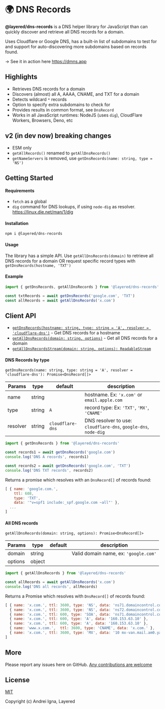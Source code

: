 # 🌍 DNS Records

**@layered/dns-records** is a DNS helper library for JavaScript than can quickly discover and retrieve all DNS records for a domain.

Uses Cloudflare or Google DNS, has a built-in list of subdomains to test for and support for auto-discovering more subdomains based on records found.

→ See it in action here https://dmns.app

## Highlights
* Retrieves DNS records for a domain
* Discovers (almost) all A, AAAA, CNAME, and TXT for a domain
* Detects wildcard `*` records
* Option to specify extra subdomains to check for
* Provides results in common format, see `DnsRecord`
* Works in all JavaScript runtimes: NodeJS (uses `dig`), CloudFlare Workers, Browsers, Deno, etc

## v2 (in dev now) breaking changes
- ESM only
- `getAllRecords()` renamed to `getAllDnsRecords()`
- `getNameServers` is removed, use `getDnsRecords(name: string, type = 'NS')`

## Getting Started

#### Requirements

- `fetch` as a global
- `dig` command for DNS lookups, if using `node-dig` as resolver. https://linux.die.net/man/1/dig

#### Installation

```npm i @layered/dns-records```

#### Usage
The library has a simple API.
Use `getAllDnsRecords(domain)` to retrieve all DNS records for a domain OR request specific record types with `getDnsRecords(hostname, 'TXT')`

#### Example
```js
import { getDnsRecords, getAllDnsRecords } from '@layered/dns-records'

const txtRecords = await getDnsRecords('google.com', 'TXT')
const allRecords = await getAllDnsRecords('x.com')
```

## Client API
- [`getDnsRecords(hostname: string, type: string = 'A', resolver = 'cloudflare-dns')`](#dns-records-by-type) - Get DNS records for a hostname
- [`getAllDnsRecords(domain: string, options)`](#all-dns-records) - Get all DNS records for a domain
- [`getAllDnsRecordsStream(domain: string, options): ReadableStream`](#all-dns-records-stream)

#### DNS Records by type

`getDnsRecords(name: string, type: string = 'A', resolver = 'cloudflare-dns'): Promise<DnsRecord[]>`

|Params|type|default|description|
|-----|---|---|---|
|name |string|   |hostname. Ex: `'x.com'` or `email.apple.com`|
|type |string|`A`|record type: Ex: `'TXT'`, `'MX'`, `'CNAME'`|
|resolver |string|`cloudflare-dns`|DNS resolver to use: `cloudflare-dns`, `google-dns`, `node-dig`|


```js
import { getDnsRecords } from '@layered/dns-records'

const records1 = await getDnsRecords('google.com')
console.log('DNS A records', records1)

const records2 = await getDnsRecords('google.com', 'TXT')
console.log('DNS TXT records', records2)
```
Returns a promise which resolves with an `DnsRecord[]` of records found:
```js
[ { name: 'google.com.',
    ttl: 608,
    type: 'TXT',
    data: '"v=spf1 include:_spf.google.com ~all"' },
  ...
]
```


#### All DNS records

`getAllDnsRecords(domain: string, options): Promise<DnsRecord[]>`

|Params|type|default|description|
|-----|---|---|---|
|domain|string|   |Valid domain name, ex: `'google.com'`|
|options|object|   |   |

```js
import { getAllDnsRecords } from '@layered/dns-records'

const allRecords = await getAllDnsRecords('x.com')
console.log('DNS all records', allRecords)
```
Returns a Promise which resolves with `DnsRecord[]` of records found:
```js
[ { name: 'x.com.', ttl: 3600, type: 'NS', data: 'ns71.domaincontrol.com.' },
  { name: 'x.com.', ttl: 3600, type: 'NS', data: 'ns72.domaincontrol.com.' },
  { name: 'x.com.', ttl: 600, type: 'SOA', data: 'ns71.domaincontrol.com. dns.jomax.net. 2018071100 28800 7200 604800 600' },
  { name: 'x.com.', ttl: 600, type: 'A', data: '160.153.63.10' },
  { name: 'x.com.', ttl: 600, type: 'A', data: '160.153.63.10' },
  { name: 'www.x.com.',  ttl: 3600, type: 'CNAME', data: 'x.com.' },
  { name: 'x.com.', ttl: 3600, type: 'MX', data: '10 mx-van.mail.am0.yahoodns.net.' }
]
```

## More

Please report any issues here on GitHub.
[Any contributions are welcome](CONTRIBUTING.md)

## License

[MIT](http://opensource.org/licenses/MIT)

Copyright (c) Andrei Igna, Layered
